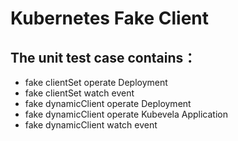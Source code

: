 # Kubernetes Fake Client

## The unit test case contains：
- fake clientSet operate Deployment
- fake clientSet watch event
- fake dynamicClient operate Deployment
- fake dynamicClient operate Kubevela Application
- fake dynamicClient watch event

